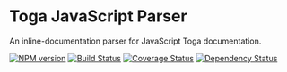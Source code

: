 # Toga JavaScript Parser

An inline-documentation parser for JavaScript Toga documentation.

[![NPM version](https://badge.fury.io/js/toga-parser-js.png)](http://badge.fury.io/js/toga-parser-js)
[![Build Status](https://travis-ci.org/togajs/toga-parser-js.png?branch=master)](https://travis-ci.org/togajs/toga-parser-js)
[![Coverage Status](https://coveralls.io/repos/togajs/toga-parser-js/badge.png?branch=master)](https://coveralls.io/r/togajs/toga-parser-js?branch=master)
[![Dependency Status](https://david-dm.org/togajs/toga-parser-js.png?theme=shields.io)](https://david-dm.org/togajs/toga-parser-js)

